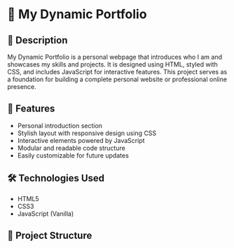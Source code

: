 # 💼 My Dynamic Portfolio

## 📄 Description

My Dynamic Portfolio is a personal webpage that introduces who I am and showcases my skills and projects. It is designed using HTML, styled with CSS, and includes JavaScript for interactive features. This project serves as a foundation for building a complete personal website or professional online presence.

## 🚀 Features

- Personal introduction section
- Stylish layout with responsive design using CSS
- Interactive elements powered by JavaScript
- Modular and readable code structure
- Easily customizable for future updates

## 🛠️ Technologies Used

- HTML5
- CSS3
- JavaScript (Vanilla)

## 📁 Project Structure
